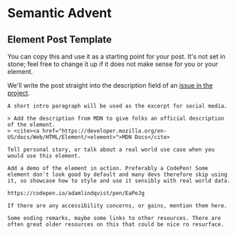# Semantic Advent

## Element Post Template

You can copy this and use it as a starting point for your post. It's not set in stone; feel free to change it up if it does not make sense for you or your element.

We'll write the post straight into the description field of an [issue in the project](https://github.com/orgs/queen-raae/projects/2). 

```
A short intro paragraph will be used as the excerpt for social media.

> Add the description from MDN to give folks an official description of the element.
> <cite><a href="https://developer.mozilla.org/en-US/docs/Web/HTML/Element/<element>">MDN Docs</cite>

Tell personal story, or talk about a real world use case when you would use this element.

Add a demo of the element in action. Preferably a CodePen! Some element don't look good by default and many devs therefore skip using it, so showcase how to style and use it sensibly with real world data.

https://codepen.io/adamlindqvist/pen/EaPeJg

If there are any accessibility concerns, or gains, mention them here.

Some ending remarks, maybe some links to other resources. There are often great older resources on this that could be nice ro resurface.

```
